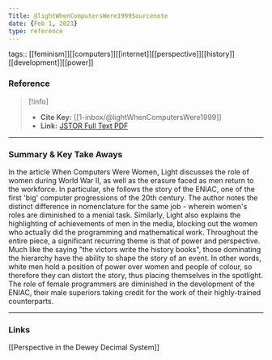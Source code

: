 ```yaml
---
Title: @lightWhenComputersWere1999Sourcenote
date: {Feb 1, 2023}
type: reference
---
```

tags:: [[feminism]][[computers]][[internet]][[perspective]][[history]][[development]][[power]]

### Reference 

> [!info]
> - **Cite Key:** [[1-inbox/@lightWhenComputersWere1999]]
> - **Link:** [JSTOR Full Text PDF](file://C:\Users\regsg\Zotero\storage\UNB7JJWY\Light%20-%201999%20-%20When%20Computers%20Were%20Women.pdf)


---

### Summary & Key Take Aways

In the article When Computers Were Women, Light discusses the role of women during World War II, as well as the erasure faced as men return to the workforce. In particular, she follows the story of the ENIAC, one of the first 'big' computer progressions of the 20th century. The author notes the distinct difference in nomenclature for the same job - wherein women's roles are diminished to a menial task. Similarly, Light also explains the highlighting of achievements of men in the media, blocking out the women who actually did the programming and mathematical work.
	Throughout the entire piece, a significant recurring theme is that of power and perspective. Much like the saying "the victors write the history books", those dominating the hierarchy have the ability to shape the story of an event. In other words, white men hold a position of power over women and people of colour, so therefore they can distort the story, thus placing themselves in the spotlight. The role of female programmers are diminished in the development of the ENIAC, their male superiors taking credit for the work of their highly-trained counterparts.

---

### Links
[[Perspective in the Dewey Decimal System]]
